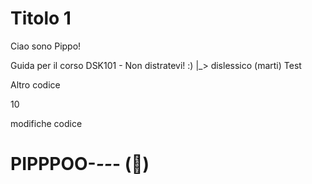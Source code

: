# Titolo 1

Ciao sono Pippo!

Guida per il corso DSK101 - Non distratevi! :)
                                    |_> dislessico (marti)
Test

Altro codice

10


modifiche codice
# PIPPPOO-_--_- (🥇)
